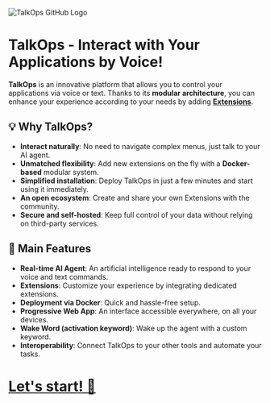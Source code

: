 ![TalkOps GitHub Logo](https://pic.talkops.app/talkops-github-logo.svg)

# TalkOps - Interact with Your Applications by Voice!

**TalkOps** is an innovative platform that allows you to control your applications via voice or text. Thanks to its **modular architecture**, you can enhance your experience according to your needs by adding **[Extensions](https://link.talkops.app/extensions)**.

## 💡 Why TalkOps?

- **Interact naturally**: No need to navigate complex menus, just talk to your AI agent.
- **Unmatched flexibility**: Add new extensions on the fly with a **Docker-based** modular system.
- **Simplified installation**: Deploy TalkOps in just a few minutes and start using it immediately.
- **An open ecosystem**: Create and share your own Extensions with the community.
- **Secure and self-hosted**: Keep full control of your data without relying on third-party services.

## 🎯 Main Features

- **Real-time AI Agent**: An artificial intelligence ready to respond to your voice and text commands.
- **Extensions**: Customize your experience by integrating dedicated extensions.
- **Deployment via Docker**: Quick and hassle-free setup.
- **Progressive Web App**: An interface accessible everywhere, on all your devices.
- **Wake Word (activation keyword)**: Wake up the agent with a custom keyword.
- **Interoperability**: Connect TalkOps to your other tools and automate your tasks.

# [Let's start! 🚀](https://link.talkops.app/start)
